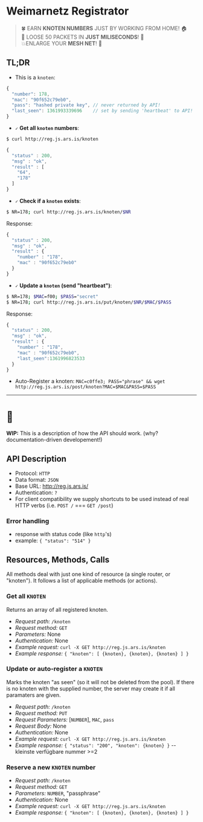 # Weimarnetz Registrator

> :four_leaf_clover: EARN **KNOTEN NUMBERS** JUST BY WORKING FROM HOME! :house:  
> :rocket: LOOSE 50 PACKETS IN **JUST MILISECONDS**! :ramen:  
>  :boom:ENLARGE YOUR **MESH NET**! :checkered_flag:  


## TL;DR

- This is a `knoten`:  
```js
{
  "number": 178,
  "mac": "90f652c79eb0",
  "pass": "hashed private key", // never returned by API!
  "last_seen": 1361993339696    // set by sending 'heartbeat' to API!
}
```

- `✓` **Get all `knoten` numbers**:  
```sh
$ curl http://reg.js.ars.is/knoten
```
```js
{
  "status" : 200,
  "msg" : "ok",
  "result" : [
    "64",
    "178"
  ]
}
```

- `✓` **Check if a `knoten` exists**:  
```sh
$ NR=178; curl http://reg.js.ars.is/knoten/$NR
```
Response:
```js
{
  "status" : 200,
  "msg" : "ok",
  "result" : {
    "number" : "178",
    "mac" : "90f652c79eb0"
  }
}
```

- `✓` **Update a `knoten` (send "heartbeat")**:  
```sh
$ NR=178; $MAC=f00; $PASS="secret" 
$ NR=178; curl http://reg.js.ars.is/put/knoten/$NR/$MAC/$PASS
```
Response:
```js
{
  "status" : 200,
  "msg" : "ok",
  "result" : {
    "number" : "178",
    "mac" : "90f652c79eb0",
    "last_seen":1361996823533
  }
}
```

- Auto-Register a knoten: `MAC=c0ffe3; PASS="phrase" && wget http://reg.js.ars.is/post/knoten?MAC=$MAC&PASS=$PASS`


---

# :construction:

**WIP:** This is a description of how the API should work. 
(why? documentation-driven developement!)


## API Description

- Protocol: `HTTP`
- Data format: `JSON`
- Base URL: <http://reg.js.ars.is/>
- Authentication: `?`
- For client compatibility we supply shortcuts to be used instead of real HTTP verbs (i.e. `POST /` === `GET /post`)

### Error handling

- response with status code (like `http`'s)
- example: `{ "status": "514" }`

## Resources, Methods, Calls

All methods deal with just one kind of resource (a single router, or "knoten").
It follows a list of applicable methods (or actions).

### Get all `KNOTEN`

Returns an array of all registered knoten.

- *Request path:* `/knoten`
- *Request method:* `GET`
- *Parameters:* None
- *Authentication:* None
- *Example request:* `curl -X GET http://reg.js.ars.is/knoten`
- *Example response:* `{ "knoten": [ {knoten}, {knoten}, {knoten} ] }`

### Update or auto-register a `KNOTEN`

Marks the knoten "as seen" (so it will not be deleted from the pool).
If there is no knoten with the supplied number, the server may create it if all paramaters are given.

- *Request path:* `/knoten`
- *Request method:* `PUT`
- *Request Parameters:* [`NUMBER`], `MAC`, `pass`
- *Request Body:* None
- *Authentication:* None
- *Example request:* `curl -X GET http://reg.js.ars.is/knoten`
- *Example response:* `{ "status": "200", "knoten": {knoten} }` -- kleinste verfügbare nummer >=2

### Reserve a new `KNOTEN` number

- *Request path:* `/knoten`
- *Request method:* `GET`
- *Parameters:* `NUMBER`, "passphrase"
- *Authentication:* None
- *Example request:* `curl -X GET http://reg.js.ars.is/knoten`
- *Example response:* `{ "knoten": [ {knoten}, {knoten}, {knoten} ] }`

